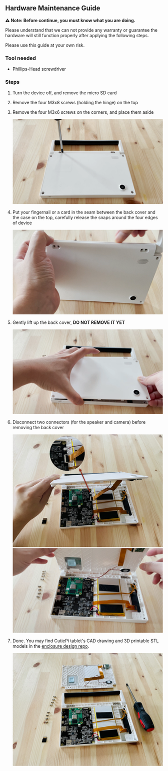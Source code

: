 ## Hardware Maintenance Guide

**⚠️ Note: Before continue, you must know what you are doing.**

Please understand that we can not provide any warranty or guarantee the hardware will still function properly after applying the following steps. 

Please use this guide at your own risk.

### Tool needed 

- Phillips-Head screwdriver

### Steps 

1. Turn the device off, and remove the micro SD card 
2. Remove the four M3x8 screws (holding the hinge) on the top 
3. Remove the four M3x6 screws on the corners, and place them aside

    ![](screenshots/hardware-screwdriver.png)

4. Put your fingernail or a card in the seam between the back cover and the case on the top, carefully release the snaps around the four edges of device

    ![](screenshots/hardware-snap.png)

5. Gently lift up the back cover, **DO NOT REMOVE IT YET**

    ![](screenshots/hardware-lift.png)

6. Disconnect two connectors (for the speaker and camera) before removing the back cover 

    ![](screenshots/hardware-connector.png)
    ![](screenshots/hardware-now-you-can-remove.png)
    
7. Done. You may find CutiePi tablet's CAD drawing and 3D printable STL models in the [enclosure design repo](https://github.com/cutiepi-io/cutiepi-enclosure).

    ![](screenshots/hardware-disassembly.png)
